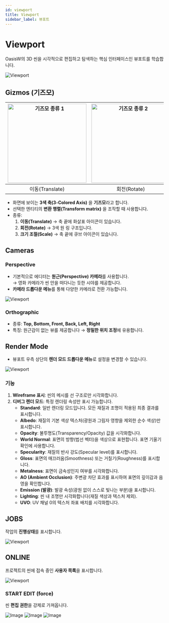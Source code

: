 ```yaml
---
id: viewport
title: Viewport
sidebar_label: 뷰포트
---
```


# Viewport

OasisW의 3D 씬을 시각적으로 편집하고 탐색하는 핵심 인터페이스인 뷰포트를 학습합니다.

![Viewport](/img/usage-guide/5_1_viewport.png)

## Gizmos (기즈모)

| <img src="/img/usage-guide/5_3_gizmo1.png" alt="기즈모 종류 1" width="250" height="250" /> | <img src="/img/usage-guide/5_3_gizmo2.png" alt="기즈모 종류 2" width="250" height="250" /> | <img src="/img/usage-guide/5_3_gizmo3.png" alt="기즈모 종류 3" width="250" height="250" /> |
|:---:|:---:|:---:|
| 이동(Translate) | 회전(Rotate) | 크기 조절(Scale) |

- 화면에 보이는 **3색 축(3-Colored Axis)** 을 **기즈모**라고 합니다.
- 선택한 엔티티의 **변환 행렬(Transform matrix)** 을 조작할 때 사용합니다.
- 종류:
  1. **이동(Translate)** → 축 끝에 화살표 아이콘이 있습니다.
  2. **회전(Rotate)** → 3색 원 링 구조입니다.
  3. **크기 조절(Scale)** → 축 끝에 큐브 아이콘이 있습니다.

## Cameras

### Perspective
- 기본적으로 에디터는 **원근(Perspective) 카메라**를 사용합니다.  
  → 영화 카메라가 씬 안을 떠다니는 듯한 시야를 제공합니다.
- **카메라 드롭다운 메뉴**를 통해 다양한 카메라로 전환 가능합니다.

![Viewport](/img/usage-guide/5_2_camera.png)

### Orthographic
- 종류: **Top, Bottom, Front, Back, Left, Right**  
- 특징: 원근감이 없는 뷰를 제공합니다 → **정밀한 위치 조정**에 유용합니다.

## Render Mode

- 뷰포트 우측 상단의 **렌더 모드 드롭다운 메뉴**로 설정을 변경할 수 있습니다.

![Viewport](/img/usage-guide/5_4_render_mode.png)

### 기능
1. **Wireframe 표시**: 씬의 메시를 선 구조로만 시각화합니다.
2. **디버그 렌더 모드**: 특정 렌더링 속성만 표시 가능합니다.
    - **Standard**: 일반 렌더링 모드입니다. 모든 재질과 조명이 적용된 최종 결과를 표시합니다.
    - **Albedo**: 재질의 기본 색상 텍스처(광원과 그림자 영향을 제외한 순수 색상)만 표시합니다.
    - **Opacity**: 불투명도(Transparency/Opacity) 값을 시각화합니다.
    - **World Normal**: 표면의 방향(법선 벡터)을 색상으로 표현합니다. 표면 기울기 확인에 사용합니다.
    - **Specularity**: 재질의 반사 강도(Specular level)를 표시합니다.
    - **Gloss**: 표면의 매끄러움(Smoothness) 또는 거칠기(Roughness)를 표시합니다.
    - **Metalness**: 표면이 금속성인지 여부를 시각화합니다.
    - **AO (Ambient Occlusion)**: 주변광 차단 효과를 표시하여 표면의 깊이감과 음영을 확인합니다.
    - **Emission (발광)**: 발광 속성(광원 없이 스스로 빛나는 부분)을 표시합니다.
    - **Lighting**: 씬 내 조명만 시각화합니다(재질 색상과 텍스처 제외).
    - **UVO**: UV 채널 0의 텍스처 좌표 배치를 시각화합니다.

## JOBS

작업의 **진행상태**를 표시합니다.

![Viewport](/img/usage-guide/5_8.png)

## ONLINE

프로젝트의 씬에 접속 중인 **사용자 목록**을 표시합니다.

![Viewport](/img/usage-guide/5_5.png)

### START EDIT (force)

씬 **편집 권한**을 강제로 가져옵니다.

<div style={{display: 'flex', gap: '10px'}}>
  <img src="/img/usage-guide/5_7_1.png" alt="Image" style={{maxWidth: '30%'}} />
  <img src="/img/usage-guide/5_7_2.png" alt="Image" style={{maxWidth: '38%'}} />
  <img src="/img/usage-guide/5_7_3.png" alt="Image" style={{maxWidth: '30%'}} />
</div>
<br />